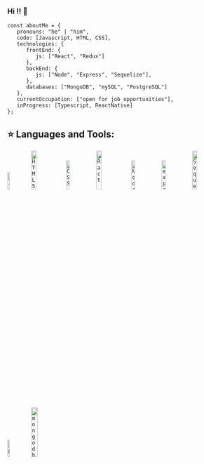 ### Hi !! 👋
```
const aboutMe = {
   pronouns: "he" | "him",
   code: [Javascript, HTML, CSS],
   technologies: {
      frontEnd: {
         js: ["React", "Redux"]        
      },
      backEnd: {
         js: ["Node", "Express", "Sequelize"],
      },
      databases: ["MongoDB", "mySQL", "PostgreSQL"]
   },
   currentOccupation: ["open for job opportunities"],
   inProgress: [Typescript, ReactNative]
};
```
## :star: Languages and Tools:
<p>
  <code><img width="10%" src="https://www.vectorlogo.zone/logos/javascript/javascript-vertical.svg" alt="Javascript"></code>
  <code><img width="15%" src="https://www.vectorlogo.zone/logos/w3_html5/w3_html5-ar21.svg" alt="HTML5"></code>
  <code><img width="13%" src="https://www.vectorlogo.zone/logos/w3_css/w3_css-ar21.svg" alt="CSS"></code>
  <code><img width="15%" src="https://www.vectorlogo.zone/logos/reactjs/reactjs-ar21.svg" alt="Ract"></code>
  <code><img width="13%" src="https://www.vectorlogo.zone/logos/nodejs/nodejs-ar21.svg" alt="Node"></code>
  <code><img width="13%" src="https://www.vectorlogo.zone/logos/expressjs/expressjs-ar21.svg" alt="express"></code>
  <code><img width="15%" src="https://www.vectorlogo.zone/logos/sequelizejs/sequelizejs-ar21.svg" alt="Sequelize"></code>
  <code><img width="10%" src="https://www.vectorlogo.zone/logos/postgresql/postgresql-vertical.svg" alt="postgreSQL"></code>
  <code><img width="17%" src="https://www.vectorlogo.zone/logos/mongodb/mongodb-ar21.svg" alt="mongodb"></code>

  
</p>
